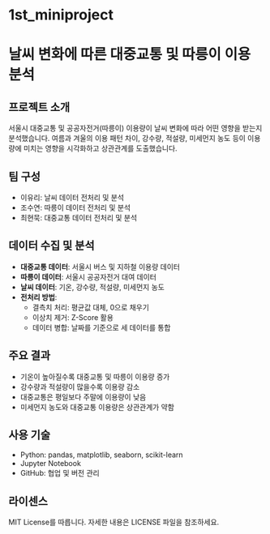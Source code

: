# 1st_miniproject

# 날씨 변화에 따른 대중교통 및 따릉이 이용 분석

## 프로젝트 소개
서울시 대중교통 및 공공자전거(따릉이) 이용량이 날씨 변화에 따라 어떤 영향을 받는지 분석했습니다. 
여름과 겨울의 이용 패턴 차이, 강수량, 적설량, 미세먼지 농도 등이 이용량에 미치는 영향을 시각화하고 
상관관계를 도출했습니다.

## 팀 구성
- 이유리: 날씨 데이터 전처리 및 분석
- 조수연: 따릉이 데이터 전처리 및 분석
- 최현묵: 대중교통 데이터 전처리 및 분석


## 데이터 수집 및 분석
- **대중교통 데이터**: 서울시 버스 및 지하철 이용량 데이터
- **따릉이 데이터**: 서울시 공공자전거 대여 데이터
- **날씨 데이터**: 기온, 강수량, 적설량, 미세먼지 농도
- **전처리 방법**:
  - 결측치 처리: 평균값 대체, 0으로 채우기
  - 이상치 제거: Z-Score 활용
  - 데이터 병합: 날짜를 기준으로 세 데이터를 통합
 

## 주요 결과
- 기온이 높아질수록 대중교통 및 따릉이 이용량 증가
- 강수량과 적설량이 많을수록 이용량 감소
- 대중교통은 평일보다 주말에 이용량이 낮음
- 미세먼지 농도와 대중교통 이용량은 상관관계가 약함


## 사용 기술
- Python: pandas, matplotlib, seaborn, scikit-learn
- Jupyter Notebook
- GitHub: 협업 및 버전 관리

## 라이센스
MIT License를 따릅니다. 자세한 내용은 LICENSE 파일을 참조하세요.
